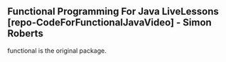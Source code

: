 ## Functional Programming For Java LiveLessons [repo-CodeForFunctionalJavaVideo] - Simon Roberts


functional is the original package.